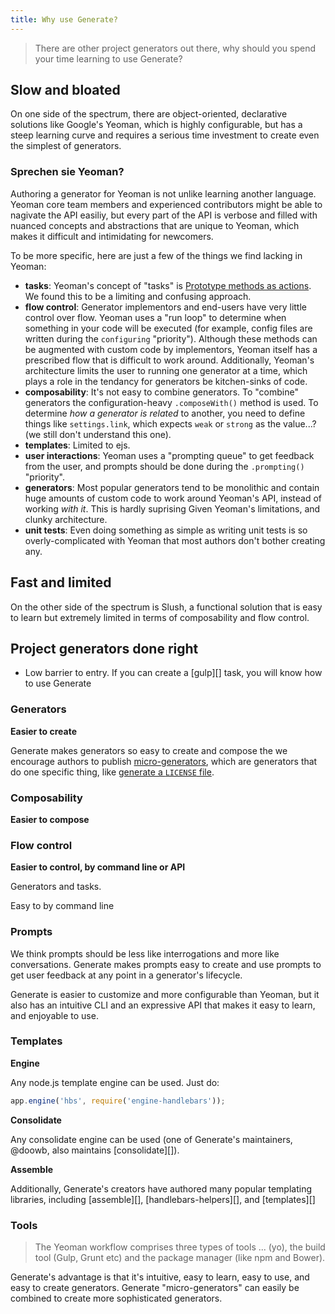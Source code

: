 ```yaml
---
title: Why use Generate?
---
```


> There are other project generators out there, why should you spend your time learning to use Generate?

## Slow and bloated

On one side of the spectrum, there are object-oriented, declarative solutions like Google's Yeoman, which is highly configurable, but has a steep learning curve and requires a serious time investment to create even the simplest of generators.

### Sprechen sie Yeoman?

Authoring a generator for Yeoman is not unlike learning another language. Yeoman core team members and experienced contributors might be able to nagivate the API easiliy, but every part of the API is verbose and filled with nuanced concepts and abstractions that are unique to Yeoman, which makes it difficult and intimidating for newcomers. 

To be more specific, here are just a few of the things we find lacking in Yeoman:

- **tasks**: Yeoman's concept of "tasks" is [Prototype methods as actions](http://yeoman.io/authoring/running-context.html). We found this to be a limiting and confusing approach.
- **flow control**: Generator implementors and end-users have very little control over flow. Yeoman uses a "run loop" to determine when something in your code will be executed (for example, config files are written during the `configuring` "priority"). Although these methods can be augmented with custom code by implementors, Yeoman itself has a prescribed flow that is difficult to work around. Additionally, Yeoman's architecture limits the user to running one generator at a time, which plays a role in the tendancy for generators be kitchen-sinks of code.
- **composability**: It's not easy to combine generators. To "combine" generators the configuration-heavy `.composeWith()` method is used. To determine _how a generator is related_ to another, you need to define things like `settings.link`, which expects `weak` or `strong` as the value...? (we still don't understand this one).
- **templates**: Limited to ejs.
- **user interactions**: Yeoman uses a "prompting queue" to get feedback from the user, and prompts should be done during the `.prompting()` "priority". 
- **generators**: Most popular generators tend to be monolithic and contain huge amounts of custom code to work around Yeoman's API, instead of working _with it_. This is hardly suprising Given Yeoman's limitations, and clunky architecture.
- **unit tests**: Even doing something as simple as writing unit tests is so overly-complicated with Yeoman that most authors don't bother creating any.


## Fast and limited

On the other side of the spectrum is Slush, a functional solution that is easy to learn but extremely limited in terms of composability and flow control.


## Project generators done right

* Low barrier to entry. If you can create a [gulp][] task, you will know how to use Generate

### Generators

**Easier to create**

Generate makes generators so easy to create and compose the we encourage authors to publish [micro-generators](docs/micro-generators.md), which are generators that do one specific thing, like [generate a `LICENSE` file](https://github.com/generate/generate-license). 

### Composability

**Easier to compose**

### Flow control

**Easier to control, by command line or API**

Generators and tasks.

Easy to  by command line 

### Prompts 

We think prompts should be less like interrogations and more like conversations. Generate makes prompts easy to create and use prompts to get user feedback at any point in a generator's lifecycle. 

Generate is easier to customize and more configurable than Yeoman, but it also has an intuitive CLI and an expressive API that makes it easy to learn, and enjoyable to use.

### Templates

**Engine**

Any node.js template engine can be used. Just do:

```js
app.engine('hbs', require('engine-handlebars'));
```

**Consolidate**

Any consolidate engine can be used (one of Generate's maintainers, @doowb, also maintains [consolidate][]).

**Assemble**

Additionally, Generate's creators have authored many popular templating libraries, including [assemble][], [handlebars-helpers][], and [templates][]

### Tools

> The Yeoman workflow comprises three types of tools ... (yo), the build tool (Gulp, Grunt etc) and the package manager (like npm and Bower).



Generate's advantage is that it's intuitive, easy to learn, easy to use, and easy to create generators. Generate "micro-generators" can easily be combined to create more sophisticated generators.
